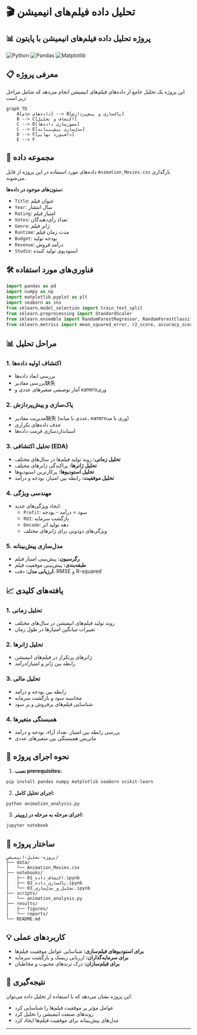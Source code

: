 # 🎬 تحلیل داده فیلم‌های انیمیشن

## 📊 پروژه تحلیل داده فیلم‌های انیمیشن با پایتون

![Python](https://img.shields.io/badge/Python-3.8%2B-blue)
![Pandas](https://img.shields.io/badge/Pandas-1.3%2B-orange)
![Matplotlib](https://img.shields.io/badge/Matplotlib-3.4%2B-green)

## 📋 معرفی پروژه

این پروژه یک تحلیل جامع از داده‌های فیلم‌های انیمیشن انجام می‌دهد که شامل مراحل زیر است:

```mermaid
graph TD
    A[داده‌های خام] --> B[پاک‌سازی و پیش‌پردازش]
    B --> C[اکتشاف و تحلیل]
    C --> D[مصورسازی داده‌ها]
    C --> E[مدل‌سازی پیش‌بینانه]
    D --> F[داشبورد نهایی]
    E --> F
```

## 📁 مجموعه داده

داده‌های مورد استفاده در این پروژه از فایل `Animation_Movies.csv` بارگذاری می‌شوند.

**ستون‌های موجود در داده‌ها:**
- `Title`: عنوان فیلم
- `Year`: سال انتشار
- `Rating`: امتیاز فیلم
- `Votes`: تعداد رأی‌دهندگان
- `Genre`: ژانر فیلم
- `Runtime`: مدت زمان فیلم
- `Budget`: بودجه تولید
- `Revenue`: درآمد فروش
- `Studio`: استودیوی تولید کننده

## 🛠️ فناوری‌های مورد استفاده

```python
import pandas as pd
import numpy as np
import matplotlib.pyplot as plt
import seaborn as sns
from sklearn.model_selection import train_test_split
from sklearn.preprocessing import StandardScaler
from sklearn.ensemble import RandomForestRegressor, RandomForestClassifier
from sklearn.metrics import mean_squared_error, r2_score, accuracy_score
```

## 📊 مراحل تحلیل

### 1. اکتشاف اولیه داده‌ها
- بررسی ابعاد داده‌ها
- بررسی مقادیر缺失
- آمار توصیفی متغیرهای عددی و категоوری

### 2. پاک‌سازی و پیش‌پردازش
- مدیریت مقادیر缺失 (عددی با میانه، категоوری با مد)
- حذف داده‌های تکراری
- استانداردسازی فرمت داده‌ها

### 3. تحلیل اکتشافی (EDA)
- **تحلیل زمانی:** روند تولید فیلم‌ها در سال‌های مختلف
- **تحلیل ژانرها:** پراکندگی ژانرهای مختلف
- **تحلیل استودیوها:** پرکارترین استودیوها
- **تحلیل موفقیت:** رابطه بین امتیاز، بودجه و درآمد

### 4. مهندسی ویژگی
- ایجاد ویژگی‌های جدید:
  - `Profit`: سود = درآمد - بودجه
  - `ROI`: بازگشت سرمایه
  - `Decade`: دهه تولید اثر
  - ویژگی‌های دودویی برای ژانرهای مختلف

### 5. مدل‌سازی پیش‌بینانه
- **رگرسیون:** پیش‌بینی امتیاز فیلم
- **طبقه‌بندی:** پیش‌بینی موفقیت فیلم
- **ارزیابی مدل:** دقت، RMSE و R-squared

## 📈 یافته‌های کلیدی

### 1. تحلیل زمانی
- روند تولید فیلم‌های انیمیشن در سال‌های مختلف
- تغییرات میانگین امتیازها در طول زمان

### 2. تحلیل ژانرها
- ژانرهای پرتکرار در فیلم‌های انیمیشن
- رابطه بین ژانر و امتیاز/درآمد

### 3. تحلیل مالی
- رابطه بین بودجه و درآمد
- محاسبه سود و بازگشت سرمایه
- شناسایی فیلم‌های پرفروش و پر سود

### 4. همبستگی متغیرها
- بررسی رابطه بین امتیاز، تعداد آراء، بودجه و درآمد
- ماتریس همبستگی بین متغیرهای عددی

## 🚀 نحوه اجرای پروژه

1. **نصب prerequisites:**
```bash
pip install pandas numpy matplotlib seaborn scikit-learn
```

2. **اجرای تحلیل کامل:**
```python
python animation_analysis.py
```

3. **اجرای مرحله به مرحله در ژوپیتر:**
```bash
jupyter notebook
```

## 📂 ساختار پروژه

```
پروژه-تحلیل-انیمیشن/
├── data/
│   └── Animation_Movies.csv
├── notebooks/
│   ├── 01_اکتشاف_داده.ipynb
│   ├── 02_پاک‌سازی_داده.ipynb
│   └── 03_تحلیل_و_مدل‌سازی.ipynb
├── scripts/
│   └── animation_analysis.py
├── results/
│   ├── figures/
│   └── reports/
└── README.md
```

## 💡 کاربردهای عملی

- **برای استودیوهای فیلم‌سازی:** شناسایی عوامل موفقیت فیلم‌ها
- **برای سرمایه‌گذاران:** ارزیابی ریسک و بازگشت سرمایه
- **برای فیلم‌سازان:** درک ترندهای محبوب و مخاطبان

## 📝 نتیجه‌گیری

این پروژه نشان می‌دهد که با استفاده از تحلیل داده می‌توان:
- عوامل مؤثر بر موفقیت فیلم‌ها را شناسایی کرد
- روندهای صنعت انیمیشن را تحلیل کرد
- مدل‌های پیش‌بینانه برای موفقیت فیلم‌ها ایجاد کرد

---

